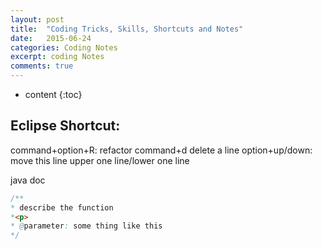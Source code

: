 ```yaml
---
layout: post
title:  "Coding Tricks, Skills, Shortcuts and Notes"
date:   2015-06-24
categories: Coding Notes
excerpt: coding Notes
comments: true
---
```


* content
{:toc}

## Eclipse Shortcut:
command+option+R: refactor
command+d delete a line
option+up/down: move this line upper one line/lower one line

java doc 
~~~ java 
/**
* describe the function
*<p>
* @parameter: some thing like this
*/
~~~
